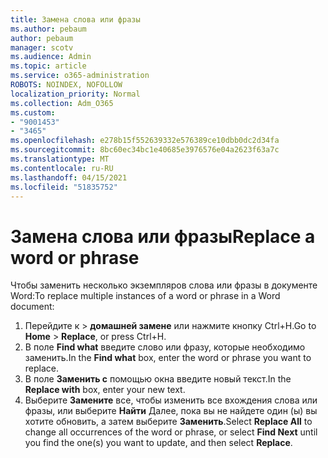 ```yaml
---
title: Замена слова или фразы
ms.author: pebaum
author: pebaum
manager: scotv
ms.audience: Admin
ms.topic: article
ms.service: o365-administration
ROBOTS: NOINDEX, NOFOLLOW
localization_priority: Normal
ms.collection: Adm_O365
ms.custom:
- "9001453"
- "3465"
ms.openlocfilehash: e278b15f552639332e576389ce10dbb0dc2d34fa
ms.sourcegitcommit: 8bc60ec34bc1e40685e3976576e04a2623f63a7c
ms.translationtype: MT
ms.contentlocale: ru-RU
ms.lasthandoff: 04/15/2021
ms.locfileid: "51835752"
---
```

# <a name="replace-a-word-or-phrase"></a><span data-ttu-id="0bee2-102">Замена слова или фразы</span><span class="sxs-lookup"><span data-stu-id="0bee2-102">Replace a word or phrase</span></span>

<span data-ttu-id="0bee2-103">Чтобы заменить несколько экземпляров слова или фразы в документе Word:</span><span class="sxs-lookup"><span data-stu-id="0bee2-103">To replace multiple instances of a word or phrase in a Word document:</span></span>

1. <span data-ttu-id="0bee2-104">Перейдите к  >  **домашней замене** или нажмите кнопку Ctrl+H.</span><span class="sxs-lookup"><span data-stu-id="0bee2-104">Go to **Home** > **Replace**, or press Ctrl+H.</span></span>
2. <span data-ttu-id="0bee2-105">В поле **Find what** введите слово или фразу, которые необходимо заменить.</span><span class="sxs-lookup"><span data-stu-id="0bee2-105">In the **Find what** box, enter the word or phrase you want to replace.</span></span> 
3. <span data-ttu-id="0bee2-106">В поле **Заменить с** помощью окна введите новый текст.</span><span class="sxs-lookup"><span data-stu-id="0bee2-106">In the **Replace with** box, enter your new text.</span></span>
3. <span data-ttu-id="0bee2-107">Выберите **Замените** все, чтобы изменить все вхождения слова или фразы, или выберите **Найти** Далее, пока вы не найдете один (ы) вы хотите обновить, а затем выберите **Заменить**.</span><span class="sxs-lookup"><span data-stu-id="0bee2-107">Select **Replace All** to change all occurrences of the word or phrase, or select **Find Next** until you find the one(s) you want to update, and then select **Replace**.</span></span>